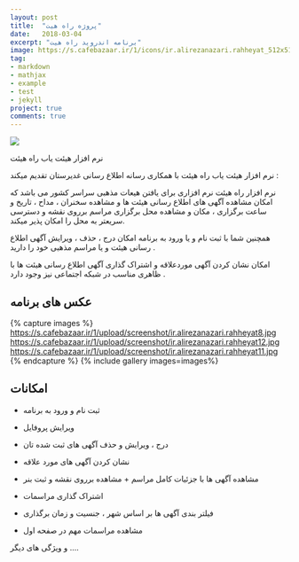 ```yaml
---
layout: post
title:  "پروژه راه هیت"
date:   2018-03-04
excerpt: "برنامه اندروید راه هیت"
image: https://s.cafebazaar.ir/1/icons/ir.alirezanazari.rahheyat_512x512.png
tag:
- markdown 
- mathjax
- example
- test
- jekyll
project: true
comments: true
---
```


![](https://s.cafebazaar.ir/1/icons/ir.alirezanazari.rahheyat_512x512.png)    
         
نرم افزار هیئت یاب راه هیئت 


نرم افزار هیئت یاب راه هیئت با همکاری رسانه اطلاع رسانی غدیرستان تقدیم میکند :


نرم افزار راه هیئت نرم افزاری برای یافتن هیعات مذهبی سراسر کشور می باشد که امکان مشاهده آگهی های اطلاع رسانی هیئت ها و مشاهده سخنران ، مداح ، تاریخ و ساعت برگزاری ، مکان و مشاهده محل برگزاری مراسم برروی نقشه و دسترسی سریعتر به محل را امکان پذیر میکند.


همچنین شما با ثبت نام و یا ورود به برنامه امکان درج ، حذف ، ویرایش آگهی اطلاع رسانی هیئت و یا مراسم مذهبی خود را دارید .


امکان نشان کردن آگهی موردعلاقه و اشتراک گذاری آگهی اطلاع رسانی هیئت ها با ظاهری مناسب در شبکه اجتماعی نیز وجود دارد .



## عکس های برنامه

{% capture images %}
  https://s.cafebazaar.ir/1/upload/screenshot/ir.alirezanazari.rahheyat8.jpg
  https://s.cafebazaar.ir/1/upload/screenshot/ir.alirezanazari.rahheyat12.jpg
  https://s.cafebazaar.ir/1/upload/screenshot/ir.alirezanazari.rahheyat11.jpg
{% endcapture %}
{% include gallery images=images%}


      
## امکانات

* ثبت نام و ورود به برنامه


* ویرایش پروفایل


* درج ، ویرایش و حذف آگهی های ثبت شده تان


* نشان کردن آگهی های مورد علاقه


* مشاهده آگهی ها با جزئیات کامل مراسم + مشاهده برروی نقشه و ثبت بنر 


* اشتراک گذاری مراسمات 


*  فیلتر بندی آگهی ها بر اساس شهر ، جنسیت و زمان برگذاری


* مشاهده مراسمات مهم در صفحه اول


و ویژگی های دیگر ....

